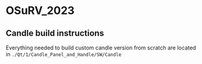 # OSuRV_2023

## Candle build instructions

Everything needed to build custom candle version from scratch are located in
`./Qt/1/Candle_Panel_and_Handle/SW/Candle`
